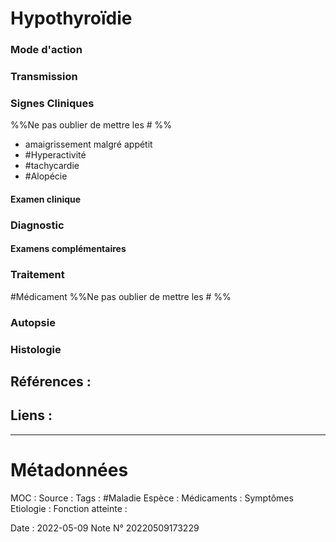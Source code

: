 # Hypothyroïdie
### Mode d'action
### Transmission
### Signes Cliniques
%%Ne pas oublier de mettre les # %%
- amaigrissement malgré appétit
- #Hyperactivité
- #tachycardie
- #Alopécie
#### Examen clinique
### Diagnostic
#### Examens complémentaires
### Traitement
#Médicament 
%%Ne pas oublier de mettre les # %% 
### Autopsie
### Histologie

## Références :
>
 

## Liens :



***

# Métadonnées
MOC :
Source :
Tags : #Maladie 
	Espèce :
	Médicaments :
	Symptômes
	Etiologie :
	Fonction atteinte :
	
Date : 2022-05-09
Note N° 20220509173229